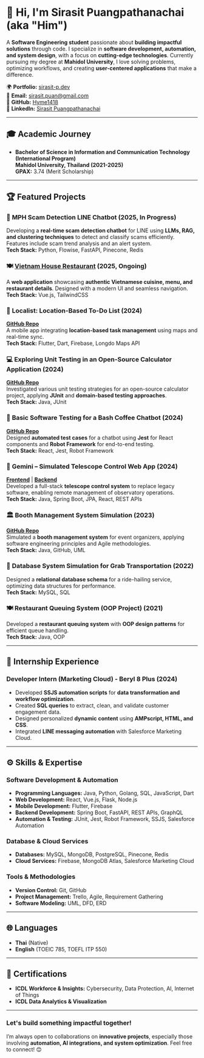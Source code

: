 # 👋 Hi, I'm Sirasit Puangpathanachai (aka "Him")

A **Software Engineering student** passionate about **building impactful solutions** through code. I specialize in **software development, automation, and system design**, with a focus on **cutting-edge technologies**. Currently pursuing my degree at **Mahidol University**, I love solving problems, optimizing workflows, and creating **user-centered applications** that make a difference.

🌍 **Portfolio:** [sirasit-p.dev](https://sirasit-p.dev)  
📧 **Email:** sirasit.puan@gmail.com  
📍 **GitHub:** [Hyme1418](https://github.com/Hyme1418)  
🔗 **LinkedIn:** [Sirasit Puangpathanachai](https://www.linkedin.com/in/sirasit-puangpathanachai)

---

## 🎓 Academic Journey  
- **Bachelor of Science in Information and Communication Technology (International Program)**  
  **Mahidol University, Thailand (2021-2025)**  
  **GPAX:** 3.74 (Merit Scholarship)

---

## 🏆 Featured Projects  

### 🚀 **MPH Scam Detection LINE Chatbot** (2025, In Progress)  
Developing a **real-time scam detection chatbot** for LINE using **LLMs, RAG, and clustering techniques** to detect and classify scams efficiently. Features include scam trend analysis and an alert system.  
**Tech Stack:** Python, Flowise, FastAPI, Pinecone, Redis

### 🍽️ [Vietnam House Restaurant](https://vietnamhouse.netlify.app/) (2025, Ongoing)  
A **web application** showcasing **authentic Vietnamese cuisine, menu, and restaurant details**. Designed with a modern UI and seamless navigation.  
**Tech Stack:** Vue.js, TailwindCSS    

### 📍 **Localist: Location-Based To-Do List** (2024)  
**[GitHub Repo](https://github.com/Hyme1418/localist)**  
A mobile app integrating **location-based task management** using maps and real-time sync.  
**Tech Stack:** Flutter, Dart, Firebase, Longdo Maps API  

### 💻 **Exploring Unit Testing in an Open-Source Calculator Application** (2024)  
**[GitHub Repo](https://github.com/Hyme1418/Calculator)**  
Investigated various unit testing strategies for an open-source calculator project, applying **JUnit** and **domain-based testing approaches**.  
**Tech Stack:** Java, JUnit  

### 🤖 **Basic Software Testing for a Bash Coffee Chatbot** (2024)  
**[GitHub Repo](https://github.com/ICT-Mahidol/2024-ITCS473-EsanLamSing-Supreme/tree/master/project%20phase%202)**  
Designed **automated test cases** for a chatbot using **Jest** for React components and **Robot Framework** for end-to-end testing.  
**Tech Stack:** React, Jest, Robot Framework  

### 🌌 **Gemini – Simulated Telescope Control Web App** (2024)  
**[Frontend](https://github.com/Hyme1418/Gemini-Esanlamsing-Frontend)** | **[Backend](https://github.com/Hyme1418/Gemini-Esanlamsing-Backend)**  
Developed a full-stack **telescope control system** to replace legacy software, enabling remote management of observatory operations.  
**Tech Stack:** Java, Spring Boot, JPA, React, REST APIs  

### 🏛 **Booth Management System Simulation** (2023)  
**[GitHub Repo](https://github.com/ICT-Mahidol/2023-ITCS371-1-TAN-TAN-)**  
Simulated a **booth management system** for event organizers, applying software engineering principles and Agile methodologies.  
**Tech Stack:** Java, GitHub, UML  

### 🚌 **Database System Simulation for Grab Transportation** (2022)  
Designed a **relational database schema** for a ride-hailing service, optimizing data structures for performance.  
**Tech Stack:** MySQL, SQL  

### 🍽 **Restaurant Queuing System (OOP Project)** (2021)  
Developed a **restaurant queuing system** with **OOP design patterns** for efficient queue handling.  
**Tech Stack:** Java, OOP  

---

## 💼 Internship Experience  

### **Developer Intern (Marketing Cloud) - Beryl 8 Plus (2024)**  
- Developed **SSJS automation scripts** for **data transformation and workflow optimization**.  
- Created **SQL queries** to extract, clean, and validate customer engagement data.  
- Designed personalized **dynamic content** using **AMPscript, HTML, and CSS**.  
- Integrated **LINE messaging automation** with Salesforce Marketing Cloud.  

---

## ⚙️ Skills & Expertise  

### **Software Development & Automation**  
- **Programming Languages:** Java, Python, Golang, SQL, JavaScript, Dart  
- **Web Development:** React, Vue.js, Flask, Node.js  
- **Mobile Development:** Flutter, Firebase  
- **Backend Development:** Spring Boot, FastAPI, REST APIs, GraphQL  
- **Automation & Testing:** JUnit, Jest, Robot Framework, SSJS, Salesforce Automation  

### **Database & Cloud Services**  
- **Databases:** MySQL, MongoDB, PostgreSQL, Pinecone, Redis  
- **Cloud Services:** Firebase, MongoDB Atlas, Salesforce Marketing Cloud  

### **Tools & Methodologies**  
- **Version Control:** Git, GitHub  
- **Project Management:** Trello, Agile, Requirement Gathering  
- **Software Modeling:** UML, DFD, ERD  

---

## 🌐 Languages  
- **Thai** (Native)  
- **English** (TOEIC 785, TOEFL ITP 550)  

---

## 🏅 Certifications  
- **ICDL Workforce & Insights:** Cybersecurity, Data Protection, AI, Internet of Things  
- **ICDL Data Analytics & Visualization**  

---

### **Let's build something impactful together!**  
I’m always open to collaborations on **innovative projects**, especially those involving **automation, AI integrations, and system optimization**. Feel free to connect! 😊  

